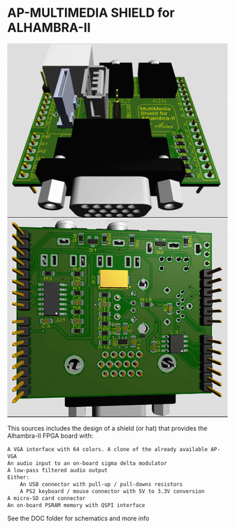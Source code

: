 # AP-MULTIMEDIA SHIELD for ALHAMBRA-II

![](https://github.com/jesari-git/Alhambra2media/blob/main/DOC/3d3.png)
![](https://github.com/jesari-git/Alhambra2media/blob/main/DOC/3d2.png)

This sources includes the design of a shield (or hat) that provides the Alhambra-II FPGA board with:

    A VGA interface with 64 colors. A clone of the already available AP-VGA
    An audio input to an on-board sigma delta modulator
    A low-pass filtered audio output
    Either:
        An USB connector with pull-up / pull-downs resistors
        A PS2 keyboard / mouse connector with 5V to 3.3V conversion
    A micro-SD card connector
    An on-board PSRAM memory with QSPI interface

See the DOC folder for schematics and more info

